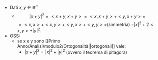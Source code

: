 - Dati $x,y\in \mathbb{R}^n$
	- $$|x+y|^2=<x+y,x+y>=<x,x+y>+<y,x+y>=$$
	   $=<x,x>+<x,y>+<y,x>+<y,y>=$(simmetria)
	   =$|x|^{2}+2<x,y>+|y|^{2}$.
- OSS:
	- se x e y sono [[Primo Anno/Analisi/modulo2/Ortogonalità||ortogonali]] vale:
		- $|x+y|^{2}=|x|^{2}+|y|^2$ (ovvero il teorema di pitagora)